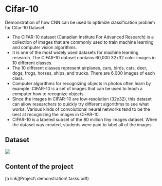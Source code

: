 # Cifar-10
Demonstration of how CNN can be used to optimize classification problem for Cifar-10 Dataset.

* The CIFAR-10 dataset (Canadian Institute For Advanced Research) is a collection of images that are commonly used to train machine learning and computer vision algorithms.
* It is one of the most widely used datasets for machine learning research. The CIFAR-10 dataset contains 60,000 32x32 color images in 10 different classes.
* The 10 different classes represent airplanes, cars, birds, cats, deer, dogs, frogs, horses, ships, and trucks. There are 6,000 images of each class.
* Computer algorithms for recognizing objects in photos often learn by example. CIFAR-10 is a set of images that can be used to teach a computer how to recognize objects. 
* Since the images in CIFAR-10 are low-resolution (32x32), this dataset can allow researchers to quickly try different algorithms to see what works. Various kinds of convolutional neural networks tend to be the best at recognizing the images in CIFAR-10.  
* CIFAR-10 is a labeled subset of the 80 million tiny images dataset. When the dataset was created, students were paid to label all of the images.

## Dataset
<img src='https://www.researchgate.net/profile/Matteo_Ronchetti2/publication/324942789/figure/download/fig1/AS:622500476096513@1525427087143/Classes-in-the-CIFAR-10-dataset-as-well-as-10-random-images-from-each-class.png'>

## Content of the project
[a link](Project\ demonstration\ tasks.pdf)
